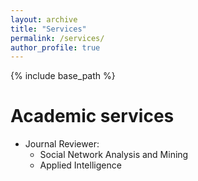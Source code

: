 ```yaml
---
layout: archive
title: "Services"
permalink: /services/
author_profile: true
---
```


{% include base_path %}

Academic services
======
* Journal Reviewer:
  * Social Network Analysis and Mining
  * Applied Intelligence
